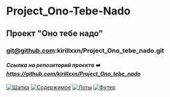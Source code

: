 # Project_Ono-Tebe-Nado
## Проект "Оно тебе надо"
### git@github.com:kirillxxn/Project_Ono_tebe_nado.git
#### ***Ссылка на репозиторий проекта :arrow_right: https://github.com/kirillxxn/Project_Ono_tebe_nado*** 
[![Шапка](https://imageup.ru/img86/4624353/snimok-ekrana-100.png)](https://imageup.ru/img86/4624353/snimok-ekrana-100.png.html)
[![Содержимое](https://imageup.ru/img156/4624354/snimok-ekrana-101.png)](https://imageup.ru/img156/4624354/snimok-ekrana-101.png.html)
[![Лоты](https://imageup.ru/img154/4624356/snimok-ekrana-102.png)](https://imageup.ru/img154/4624356/snimok-ekrana-102.png.html)
[![Футер](https://imageup.ru/img212/4624357/snimok-ekrana-103.png)](https://imageup.ru/img212/4624357/snimok-ekrana-103.png.html)
